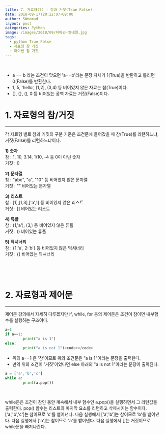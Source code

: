 ```yaml
---
title: 7. 자료형(7) - 참과 거짓(True False)
date: 2018-09-17T20:22:07+09:00
author: SWnomad
layout: post
categories: Python
image: /images/2018/09/파이썬-썸네일.jpg
tags:
  - python True False
  - 자료형 참 거짓
  - 파이썬 참 거짓
---
```

&nbsp;

  * a == b 라는 조건이 맞으면 'a==b'라는 문장 자체가 1(True)을 반환하고 틀리면 0(False)를 반환한다.
  * 1, 5, 'hello', [1,2], (3,4) 등 비어있지 않은 자료는 참(True)이다.
  * [], {}, (), 0 등 비어있는 공백 자료는 거짓(False)이다.

# 1. 자료형의 참/거짓

* * *

각 자료형 별로 참과 거짓의 구분 기준은 조건문에 들어갔을 때 참(True)를 리턴하느냐, 거짓(False)를 리턴하느냐이다.

**1) 숫자**  
참 : 1, 10, 3.14, 1/10, -4 등 0이 아닌 숫자  
거짓 : 0

**2) 문자열**  
참 : "abc", "a", "10" 등 비어있지 않은 문자열  
거짓 : "" 비어있는 문자열

**3) 리스트**  
참 : [1],[1,3],['a',1] 등 비어있지 않은 리스트  
거짓 : [] 비어있는 리스트

**4) 튜플**  
참 : (1,'a'), (3,) 등 비어있지 않은 튜플  
거짓 : () 비어있는 튜플

**5) 딕셔너리**  
참 : {1:'a', 2:'b'} 등 비어있지 않은 딕셔너리  
거짓 : {} 비어있는 딕셔너리

&nbsp;

&nbsp;

# 2. 자료형과 제어문

* * *

제어문 강의에서 자세히 다루겠지만 if, while, for 등의 제어문은 조건이 참이면 내부함수를 실행하는 구조이다.  


~~~ python
a=1
if a==1:
        print("a is 1")
else:
        print("a is not 1")<code></code>
~~~

  * 위의 a==1 은 '참'이므로 위의 조건문은 "a is 1"이라는 문장을 출력한다.
  * 만약 위의 조건이 '거짓'이었다면 else 아래의 "a is not 1"이라는 문장이 출력된다.



~~~ python
a = ['a','b','c']
while a:
        print(a.pop())
~~~

&nbsp;

while문은 조건이 참인 동안 계속해서 내부 함수인 a.pop()을 실행하면서 그 리턴값을 출력한다. pop() 함수는 리스트의 마지막 요소를 리턴하고 삭제시키는 함수이다. ['a','b','c']는 참이므로 'c'를 뱉어낸다. 다음 실행에서 ['a','b']는 참이므로 'b'를 뱉어낸다. 다음 실행에서 ['a']는 참이므로 'a'를 뱉어낸다. 다음 실행에서 []는 거짓이므로 while문을 빠져나간다.